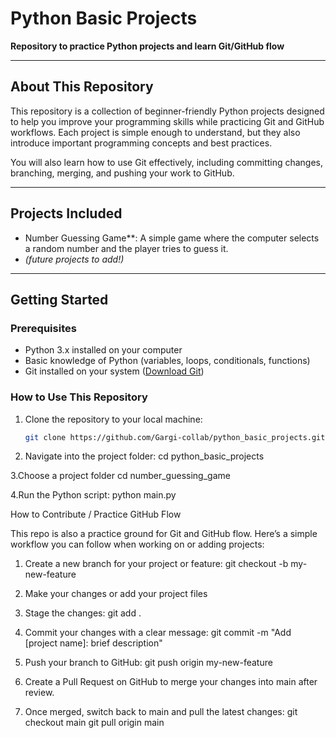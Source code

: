 # Python Basic Projects

**Repository to practice Python projects and learn Git/GitHub flow**

---

## About This Repository

This repository is a collection of beginner-friendly Python projects designed to help you improve your programming skills while practicing Git and GitHub workflows. Each project is simple enough to understand, but they also introduce important programming concepts and best practices.

You will also learn how to use Git effectively, including committing changes, branching, merging, and pushing your work to GitHub.

---

## Projects Included

- Number Guessing Game**: A simple game where the computer selects a random number and the player tries to guess it.
- *(future projects to add!)*

---

## Getting Started

### Prerequisites

- Python 3.x installed on your computer
- Basic knowledge of Python (variables, loops, conditionals, functions)
- Git installed on your system ([Download Git](https://git-scm.com/downloads))

### How to Use This Repository

1. Clone the repository to your local machine:  
   ```bash
   git clone https://github.com/Gargi-collab/python_basic_projects.git

2. Navigate into the project folder:
   cd python_basic_projects

3.Choose a project folder
   cd number_guessing_game
   
4.Run the Python script:
   python main.py


How to Contribute / Practice GitHub Flow

This repo is also a practice ground for Git and GitHub flow. Here’s a simple workflow you can follow when working on or adding projects:

1. Create a new branch for your project or feature:
     git checkout -b my-new-feature
   
2. Make your changes or add your project files
   
3. Stage the changes:
     git add .
   
4. Commit your changes with a clear message:
     git commit -m "Add [project name]: brief description"
   
5. Push your branch to GitHub:
     git push origin my-new-feature
   
6. Create a Pull Request on GitHub to merge your changes into main after review.
   
7. Once merged, switch back to main and pull the latest changes:
     git checkout main
     git pull origin main
